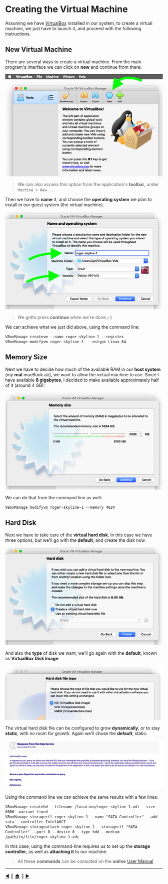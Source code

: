 # Creating the Virtual Machine
Assuming we have [VirtualBox](https://www.virtualbox.org/) installed in our system, to create a virtual machine, we just have to launch it, and proceed with the following instructions.

## New Virtual Machine
There are several ways to create a virtual machine. From the main program's interface we can click on **new** and continue from there:

![new machine](images/creating_vm/1_new_machine.png)

> We can also access this option from the application's **toolbar**, under ``Machine > New...``.

Then we have to **name** it, and choose the **operating system** we plan to install in our guest system (the virtual machine).

![name and os](images/creating_vm/2_name_os.png)

> We gotta press **continue** when we're done ;-)

We can achieve what we just did above, using the command line:
```
VBoxManage createvm --name roger-skyline-1 --register
VBoxManage modifyvm roger-skyline-1  --ostype Linux_64

```

## Memory Size
Next we have to decide how much of the available RAM in our **host system** (my **real** macBook air), we want to allow the virtual machine to use. Since I have available **8 gigabytes**, I decided to make available approximately half of it (around 4 GB):

![memory size](images/creating_vm/3_memory_size.png)

We can do that from the command line as well:
```
VBoxManage modifyvm roger-skyline-1 --memory 4024
```

## Hard Disk
Next we have to take care of the **virtual hard disk**. In this case we have three options, but we'll go with the **default**, and create the disk now.

![hard disk](images/creating_vm/4_hard_disk.png)

And also the **type** of disk we want; we'll go again with the **default**, known as **VirtualBox Disk Image**:

![file type](images/creating_vm/5_hard_disk_file_type.png)

The virtual hard disk file can be configured to grow **dynamically**, or to stay **static**, with no room for growth. Again we'll chose the **default**, static:

![dynamic vs static](images/creating_vm/6_dynamic_vs_fixed.png)

Using the command line we can achieve the same results with a few lines:
```
VBoxManage createhd --filename /location/roger-skyline-1.vdi --size 8000 -variant fixed
VBoxManage storagectl roger-skyline-1 --name "SATA Controller" --add sata --controller IntelAHCI
VBoxManage storageattach roger-skyline-1 --storagectl "SATA Controller" --port 0 --device 0 --type hdd --medium /path/to/file/roger-skyline-1.vdi
```
In this case, using the command-line requires us to set up the **storage controller**, as well as **attaching it** to our machine.

> All these **commands** can be consulted on the **online** [User Manual](https://www.virtualbox.org/manual/UserManual.html)

---
[:arrow_backward:][back] ║ [:house:][home] ║ [:arrow_forward:][next]

<!-- navigation -->
[home]: README.md
[back]: README.md
[next]: README/installing_ubuntu_server.md
